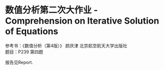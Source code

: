 # 数值分析第二次大作业 - Comprehension on Iterative Solution of Equations

参考书：《数值分析（第4版）》 颜庆津 北京航空航天大学出版社  
题目：P239 第四题

报告见Report.
